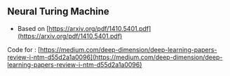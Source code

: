 ## Neural Turing Machine 
- Based on [https://arxiv.org/pdf/1410.5401.pdf](https://arxiv.org/pdf/1410.5401.pdf)

Code for : [https://medium.com/deep-dimension/deep-learning-papers-review-i-ntm-d55d2a1a0096](https://medium.com/deep-dimension/deep-learning-papers-review-i-ntm-d55d2a1a0096)